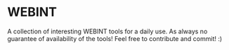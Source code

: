 # WEBINT
A collection of interesting WEBINT tools for a daily use. As always no guarantee of availability of the tools! Feel free to contribute and commit! :)
